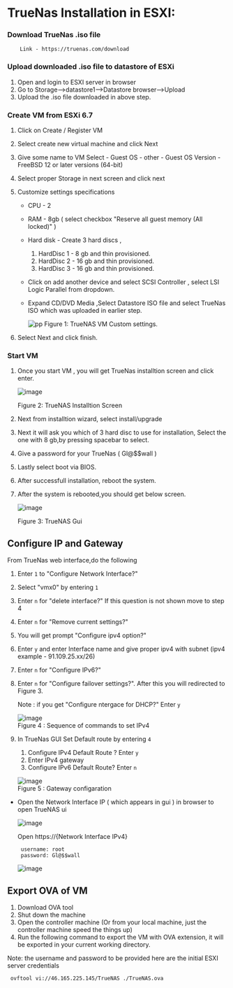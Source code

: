 # TrueNas Installation in ESXI: 

### Download TrueNas .iso file 

        Link - https://truenas.com/download 

### Upload downloaded .iso file to datastore of ESXi

1. Open and login to ESXI server in browser
2. Go to Storage-->datastore1-->Datastore browser-->Upload
3. Upload the .iso file downloaded in above step.

    
### Create VM from ESXi 6.7

1. Click on Create / Register VM
   
2. Select create new virtual machine and click Next

3. Give some name to VM 
   Select 
       - Guest OS - other
       - Guest OS Version - FreeBSD 12 or later versions (64-bit)

4. Select proper Storage in next screen and click next

5. Customize settings specifications
    - CPU - 2
    - RAM - 8gb ( select checkbox "Reserve all guest memory (All locked)" )
    - Hard disk - Create 3 hard discs , 
      1. HardDisc 1 - 8 gb and thin provisioned.
      2. HardDisc 2 - 16 gb and thin provisioned.
      3. HardDisc 3 - 16 gb and thin provisioned.
    
    - Click on add another device and select SCSI Controller , select LSI Logic Parallel from dropdown.
    - Expand CD/DVD Media ,Select Datastore ISO file and select TrueNas ISO which was uploaded in earlier step. 

        ![pp](https://user-images.githubusercontent.com/70108899/101371990-b27c8480-38ab-11eb-85eb-98f87b327966.PNG)
        Figure 1: TrueNAS VM Custom settings.
6. Select Next and click finish.
    
### Start VM   
 
1. Once you start VM , you will get TrueNas installtion screen and click enter.
        
      ![image](https://user-images.githubusercontent.com/64204445/101630468-e9d46800-3a48-11eb-928b-b197b4ef53bc.png)
            
      Figure 2: TrueNAS Installtion Screen
        
2. Next from installtion wizard, select install/upgrade 

3. Next it will ask you which of 3 hard disc to use for installation, Select the one with 8 gb,by pressing spacebar to select. 

4. Give a password for your TrueNas ( Gl@$$wall )

5. Lastly select boot via BIOS.

6. After successfull installation, reboot the system.

7. After the system is rebooted,you should get below screen.

    ![image](https://user-images.githubusercontent.com/64204445/101628021-36b63f80-3a45-11eb-913e-65547fc7d6c2.png)
    
      Figure 3: TrueNAS Gui 
           
## Configure IP and Gateway   

From TrueNas web interface,do the following   

1. Enter `1` to "Configure Network Interface?"
2. Select "vmx0" by entering `1`
3. Enter `n` for "delete interface?" If this question is not shown move to step 4
4. Enter `n` for "Remove current settings?"
5. You will get prompt "Configure ipv4 option?"
6. Enter `y` and enter Interface name and give proper ipv4 with subnet (ipv4 example - 91.109.25.xx/26)
7. Enter `n` for "Configure IPv6?"
8. Enter `n` for "Configure failover settings?". After this you will redirected to Figure 3.

    Note : if you get "Configure ntergace for DHCP?" Enter `y` 

   ![image](https://user-images.githubusercontent.com/64204445/101627046-c78c1b80-3a43-11eb-8d86-1a07a017f9cb.png)  
        Figure 4 : Sequence of commands to set IPv4
                    
9. In TrueNas GUI Set Default route by entering `4`
      1. Configure IPv4 Default Route ? Enter `y`
      2. Enter IPv4 gateway  
      3. Configure IPv6 Default Route? Enter `n`
      
      ![image](https://user-images.githubusercontent.com/64204445/101626935-a4616c00-3a43-11eb-9a63-a4f75820b01f.png)  
        Figure 5 : Gateway configaration
            
-  Open the Network Interface IP ( which appears in gui ) in browser to open TrueNAS ui

    ![image](https://user-images.githubusercontent.com/64204445/101631401-46845280-3a4a-11eb-9359-c3b9fb353cea.png)

     Open https://{Network Interface IPv4}
        
        username: root
        password: Gl@$$wall
        
    ![image](https://user-images.githubusercontent.com/64204445/101631967-35881100-3a4b-11eb-81f6-90304c9ecc78.png)

        
 ## Export OVA of VM
1. Download OVA tool
2. Shut down the machine 
3. Open the controller machine (Or from your local machine, just the controller machine speed the things up)
4. Run the following command to export the VM with OVA extension, it will be exported in your current working directory.

Note: the username and password to be provided here are the initial ESXI server credentials  

     ovftool vi://46.165.225.145/TrueNAS ./TrueNAS.ova
    




